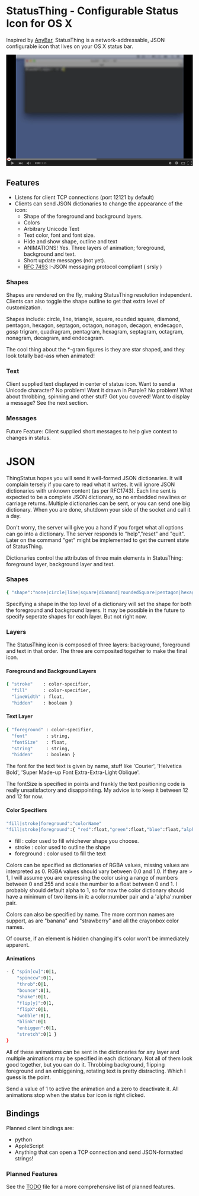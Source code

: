 # StatusThing - Configurable Status Icon for OS X

Inspired by <a href="https://github.com/tonsky/AnyBar">AnyBar</a>, StatusThing is a network-addressable, JSON configurable icon that lives on your OS X status bar.

[![StatusThing Demo Video](https://raw.githubusercontent.com/JnyJny/StatusThing/3c651d63ab489cfa033c1eab795bbeae44c409e0/Screenshots/YTScreenshot.png)](https://youtu.be/W20Mf_87pbQ "StatusThing Demo Video")

## Features
- Listens for client TCP connections (port 12121 by default)
- Clients can send JSON dictionaries to change the appearance of the icon:
  - Shape of the foreground and background layers.
  - Colors
  - Arbitrary Unicode Text
  - Text color, font and font size.
  - Hide and show shape, outline and text
  - ANIMATIONS! Yes. Three layers of animation; foreground, background and text.
  - Short update messages (not yet).
  - <a href="http://www.rfc-editor.org/rfc/rfc7493.txt">RFC 7493</a> I-JSON messaging protocol compliant ( srsly )


### Shapes
Shapes are rendered on the fly, making StatusThing resolution independent.  Clients can also toggle the shape outline to get that extra level of customization.

Shapes include: circle, line, triangle, square, rounded square, diamond, pentagon, hexagon, septagon, octagon, nonagon, decagon, endecagon, *gasp* trigram, quadragram, pentagram, hexagram, septagram, octagram, nonagram, decagram, and endecagram.

The cool thing about the *-gram figures is they are star shaped, and they look totally bad-ass when animated!

### Text

Client supplied text displayed in center of status icon. Want to send a Unicode character? No problem! Want it drawn in Purple? No problem! What about throbbing, spinning and other stuf? Got you covered! Want to display a message? See the next section.


### Messages

Future Feature: Client supplied short messages to help give context to changes in status. 

# JSON

ThingStatus hopes you will send it well-formed JSON dictionaries. It will complain tersely if you care to read what it writes. It will ignore JSON dictionaries with unknown content (as per RFC1743).  Each line sent is expected to be a complete JSON dictionary, so no embedded newlines or carriage returns.  Multiple dictionaries can be sent, or you can send one big dictionary.  When you are done, shutdown your side of the socket and call it a day.

Don't worry, the server will give you a hand if you forget what all options can go into a dictionary.  The server responds to "help","reset" and "quit".  Later on the command "get" might be implemented to get the current state of StatusThing. 

Dictionaries control the attributes of three main elements in StatusThing: foreground layer, background layer and text.

### Shapes

```sh
{ "shape":"none|circle|line|square|diamond|roundedSquare|pentagon|hexagon|septagon|octogon|nonagon|decagon|endecagon|trigram|quadragram|pentagram|hexagram|septagram|octagram|nonagram|decagram|endecagram" }
```

Specifying a shape in the top level of a dictionary will set the shape for both the foreground and background layers. It may be possible in the future to specify seperate shapes for each layer.  But not right now.

### Layers

The StatusThing icon is composed of three layers: background, foreground and text in that order.  The three are composited together to make the final icon. 

#### Foreground and Background Layers

```sh
{ "stroke"    : color-specifier,
  "fill"      : color-specifier,
  "lineWidth" : float,
  "hidden"    : boolean }
```

#### Text Layer

```sh
{ "foreground" : color-specifier,
  "font"       : string,
  "fontSize"   : float,
  "string"     : string,
  "hidden"     : boolean }
```

The font for the text text is given by name, stuff like 'Courier', 'Helvetica Bold', 'Super Made-up Font Extra-Extra-Light Oblique'.

The fontSize is specified in points and frankly the text positioning code is really unsatisfactory and disappointing. My advice is to keep it between 12 and 12 for now.


#### Color Specifiers
```sh
"fill|stroke|foreground":"colorName"
"fill|stroke|foreground":{ "red":float,"green":float,"blue":float,"alpha" }
```

- fill       : color used to fill whichever shape you choose.
- stroke     : color used to outline the shape
- foreground : color used to fill the text

Colors can be specified as dictionaries of RGBA values, missing values are interpreted as 0. RGBA values should vary between 0.0 and 1.0.  If they are > 1, I will assume you are expressing the color using a range of numbers between 0 and 255 and scale the number to a float between 0 and 1.  I probably should default alpha to 1, so for now the color dictionary should have a minimum of two items in it: a color:number pair and a 'alpha':number pair.

Colors can also be specified by name.  The more common names are support, as are "banana" and "strawberry" and all the crayonbox color names.

Of course, if an element is hidden changing it's color won't be immediately apparent.

#### Animations

```sh
- { "spin[cw]":0|1,
    "spinccw":0|1,
    "throb":0|1,
    "bounce":0|1,
    "shake":0|1,
    "flip[y]":0|1,
    "flipX":0|1,
    "wobble":0|1,
    "blink":0|1
    "enbiggen":0|1,
    "stretch":0|1 }
}
```

All of these animations can be sent in the dictionaries for any layer and multiple animations may be specified in each dictionary.  Not all of them look good together, but you can do it.  Throbbing background, flipping foreground and an enbiggening, rotating text is pretty distracting. Which I guess is the point.

Send a value of 1 to active the animation and a zero to deactivate it.  All animations stop when the status bar icon is right clicked.



## Bindings

Planned client bindings are:
- python
- AppleScript
- Anything that can open a TCP connection and send JSON-formatted strings!

### Planned Features

See the <a href="https://github.com/JnyJny/StatusThing/blob/master/StatusThing/TODO">TODO</a> file for a more comprehensive list of planned features.

